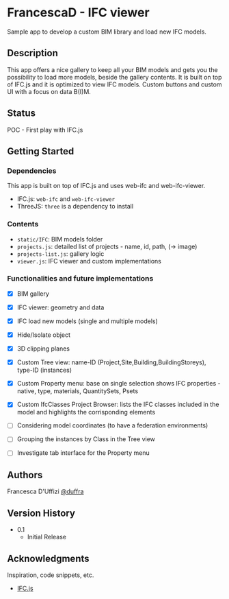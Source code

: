 # FrancescaD - IFC viewer

Sample app to develop a custom BIM library and load new IFC models.

## Description

This app offers a nice gallery to keep all your BIM models and gets you the possibility to load more models, beside the gallery contents. It is built on top of IFC.js and it is optimized to view IFC models.
Custom buttons and custom UI with a focus on data B(I)M.

## Status

POC - First play with IFC.js

## Getting Started

### Dependencies

This app is built on top of IFC.js and uses web-ifc and web-ifc-viewer.

- IFC.js: `web-ifc` and `web-ifc-viewer`
- ThreeJS: `three` is a dependency to install

### Contents

- `static/IFC`: BIM models folder
- `projects.js`: detailed list of projects - name, id, path, (-> image)
- `projects-list.js`: gallery logic
- `viewer.js`: IFC viewer and custom implementations

### Functionalities and future implementations

- [x] BIM gallery
- [x] IFC viewer: geometry and data
- [x] IFC load new models (single and multiple models)
- [x] Hide/Isolate object
- [x] 3D clipping planes
- [x] Custom Tree view: name-ID (Project,Site,Building,BuildingStoreys), type-ID (instances)
- [x] Custom Property menu: base on single selection shows IFC properties - native, type, materials, QuantitySets, Psets
- [x] Custom IfcClasses Project Browser: lists the IFC classes included in the model and highlights the corrisponding elements

- [ ] Considering model coordinates (to have a federation environments)
- [ ] Grouping the instances by Class in the Tree view
- [ ] Investigate tab interface for the Property menu

## Authors

Francesca D'Uffizi
[@duffra](https://www.linkedin.com/in/francesca-d-uffizi-52248a7a/)

## Version History

- 0.1
  - Initial Release

## Acknowledgments

Inspiration, code snippets, etc.

- [IFC.js](https://ifcjs.github.io/info/)
